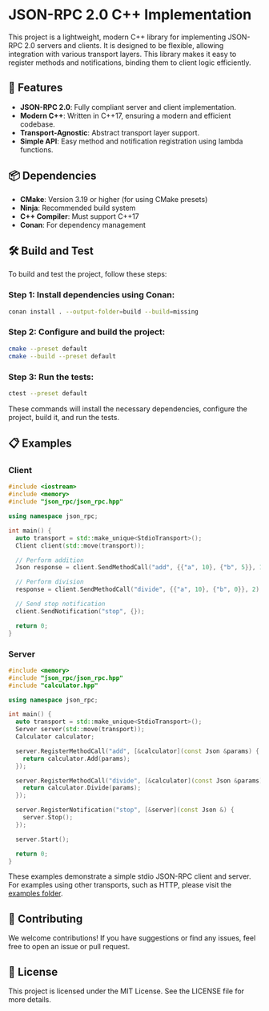 # JSON-RPC 2.0 C++ Implementation

This project is a lightweight, modern C++ library for implementing JSON-RPC 2.0 servers and clients. It is designed to be flexible, allowing integration with various transport layers. This library makes it easy to register methods and notifications, binding them to client logic efficiently.

## 🚀 Features

- **JSON-RPC 2.0**: Fully compliant server and client implementation.
- **Modern C++**: Written in C++17, ensuring a modern and efficient codebase.
- **Transport-Agnostic**: Abstract transport layer support.
- **Simple API**: Easy method and notification registration using lambda functions.

## 📦 Dependencies

- **CMake**: Version 3.19 or higher (for using CMake presets)
- **Ninja**: Recommended build system
- **C++ Compiler**: Must support C++17
- **Conan**: For dependency management

## 🛠 Build and Test

To build and test the project, follow these steps:

### Step 1: Install dependencies using Conan:

```bash
conan install . --output-folder=build --build=missing
```

### Step 2: Configure and build the project:

```bash
cmake --preset default
cmake --build --preset default
```

### Step 3: Run the tests:

```bash
ctest --preset default
```

These commands will install the necessary dependencies, configure the project, build it, and run the tests.

## 📋 Examples

### Client

```cpp
#include <iostream>
#include <memory>
#include "json_rpc/json_rpc.hpp"

using namespace json_rpc;

int main() {
  auto transport = std::make_unique<StdioTransport>();
  Client client(std::move(transport));

  // Perform addition
  Json response = client.SendMethodCall("add", {{"a", 10}, {"b", 5}}, 1);

  // Perform division
  response = client.SendMethodCall("divide", {{"a", 10}, {"b", 0}}, 2);

  // Send stop notification
  client.SendNotification("stop", {});

  return 0;
}
```

### Server

```cpp
#include <memory>
#include "json_rpc/json_rpc.hpp"
#include "calculator.hpp"

using namespace json_rpc;

int main() {
  auto transport = std::make_unique<StdioTransport>();
  Server server(std::move(transport));
  Calculator calculator;

  server.RegisterMethodCall("add", [&calculator](const Json &params) {
    return calculator.Add(params);
  });

  server.RegisterMethodCall("divide", [&calculator](const Json &params) {
    return calculator.Divide(params);
  });

  server.RegisterNotification("stop", [&server](const Json &) {
    server.Stop();
  });

  server.Start();

  return 0;
}
```

These examples demonstrate a simple stdio JSON-RPC client and server. For examples using other transports, such as HTTP, please visit the [examples folder](https://github.com/hankhsu1996/json-rpc-2.0/tree/main/examples).

## 🤝 Contributing

We welcome contributions! If you have suggestions or find any issues, feel free to open an issue or pull request.

## 📄 License

This project is licensed under the MIT License. See the LICENSE file for more details.
